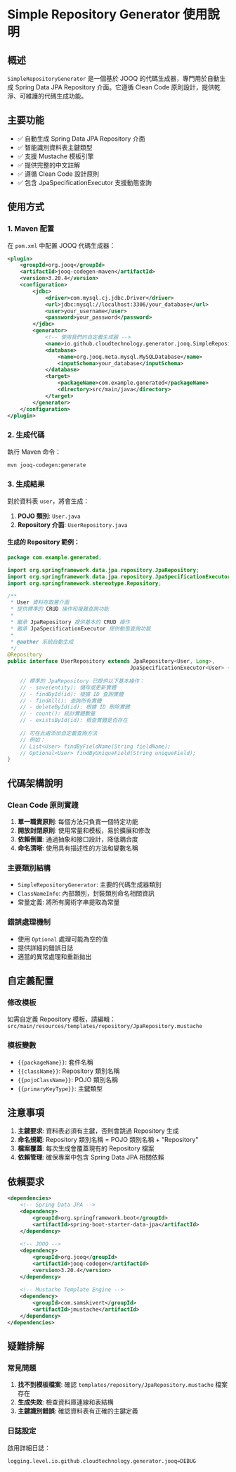 # Simple Repository Generator 使用說明

## 概述

`SimpleRepositoryGenerator` 是一個基於 JOOQ 的代碼生成器，專門用於自動生成 Spring Data JPA Repository 介面。它遵循 Clean Code 原則設計，提供乾淨、可維護的代碼生成功能。

## 主要功能

- ✅ 自動生成 Spring Data JPA Repository 介面
- ✅ 智能識別資料表主鍵類型
- ✅ 支援 Mustache 模板引擎
- ✅ 提供完整的中文註解
- ✅ 遵循 Clean Code 設計原則
- ✅ 包含 JpaSpecificationExecutor 支援動態查詢

## 使用方式

### 1. Maven 配置

在 `pom.xml` 中配置 JOOQ 代碼生成器：

```xml
<plugin>
    <groupId>org.jooq</groupId>
    <artifactId>jooq-codegen-maven</artifactId>
    <version>3.20.4</version>
    <configuration>
        <jdbc>
            <driver>com.mysql.cj.jdbc.Driver</driver>
            <url>jdbc:mysql://localhost:3306/your_database</url>
            <user>your_username</user>
            <password>your_password</password>
        </jdbc>
        <generator>
            <!-- 使用我們的自定義生成器 -->
            <name>io.github.cloudtechnology.generator.jooq.SimpleRepositoryGenerator</name>
            <database>
                <name>org.jooq.meta.mysql.MySQLDatabase</name>
                <inputSchema>your_database</inputSchema>
            </database>
            <target>
                <packageName>com.example.generated</packageName>
                <directory>src/main/java</directory>
            </target>
        </generator>
    </configuration>
</plugin>
```

### 2. 生成代碼

執行 Maven 命令：

```bash
mvn jooq-codegen:generate
```

### 3. 生成結果

對於資料表 `user`，將會生成：

1. **POJO 類別**: `User.java`
2. **Repository 介面**: `UserRepository.java`

#### 生成的 Repository 範例：

```java
package com.example.generated;

import org.springframework.data.jpa.repository.JpaRepository;
import org.springframework.data.jpa.repository.JpaSpecificationExecutor;
import org.springframework.stereotype.Repository;

/**
 * User 資料存取層介面
 * 提供標準的 CRUD 操作和複雜查詢功能
 * 
 * 繼承 JpaRepository 提供基本的 CRUD 操作
 * 繼承 JpaSpecificationExecutor 提供動態查詢功能
 * 
 * @author 系統自動生成
 */
@Repository
public interface UserRepository extends JpaRepository<User, Long>, 
                                       JpaSpecificationExecutor<User> {
    
    // 標準的 JpaRepository 已提供以下基本操作：
    // - save(entity): 儲存或更新實體
    // - findById(id): 根據 ID 查詢實體
    // - findAll(): 查詢所有實體
    // - deleteById(id): 根據 ID 刪除實體
    // - count(): 統計實體數量
    // - existsById(id): 檢查實體是否存在
    
    // 可在此處添加自定義查詢方法
    // 例如：
    // List<User> findByFieldName(String fieldName);
    // Optional<User> findByUniqueField(String uniqueField);
}
```

## 代碼架構說明

### Clean Code 原則實踐

1. **單一職責原則**: 每個方法只負責一個特定功能
2. **開放封閉原則**: 使用常量和模板，易於擴展和修改
3. **依賴倒置**: 通過抽象和接口設計，降低耦合度
4. **命名清晰**: 使用具有描述性的方法和變數名稱

### 主要類別結構

- `SimpleRepositoryGenerator`: 主要的代碼生成器類別
- `ClassNameInfo`: 內部類別，封裝類別命名相關資訊
- 常量定義: 將所有魔術字串提取為常量

### 錯誤處理機制

- 使用 `Optional` 處理可能為空的值
- 提供詳細的錯誤日誌
- 適當的異常處理和重新拋出

## 自定義配置

### 修改模板

如需自定義 Repository 模板，請編輯：
`src/main/resources/templates/repository/JpaRepository.mustache`

### 模板變數

- `{{packageName}}`: 套件名稱
- `{{className}}`: Repository 類別名稱
- `{{pojoClassName}}`: POJO 類別名稱
- `{{primaryKeyType}}`: 主鍵類型

## 注意事項

1. **主鍵要求**: 資料表必須有主鍵，否則會跳過 Repository 生成
2. **命名規範**: Repository 類別名稱 = POJO 類別名稱 + "Repository"
3. **檔案覆蓋**: 每次生成會覆蓋現有的 Repository 檔案
4. **依賴管理**: 確保專案中包含 Spring Data JPA 相關依賴

## 依賴要求

```xml
<dependencies>
    <!-- Spring Data JPA -->
    <dependency>
        <groupId>org.springframework.boot</groupId>
        <artifactId>spring-boot-starter-data-jpa</artifactId>
    </dependency>
    
    <!-- JOOQ -->
    <dependency>
        <groupId>org.jooq</groupId>
        <artifactId>jooq-codegen</artifactId>
        <version>3.20.4</version>
    </dependency>
    
    <!-- Mustache Template Engine -->
    <dependency>
        <groupId>com.samskivert</groupId>
        <artifactId>jmustache</artifactId>
    </dependency>
</dependencies>
```

## 疑難排解

### 常見問題

1. **找不到模板檔案**: 確認 `templates/repository/JpaRepository.mustache` 檔案存在
2. **生成失敗**: 檢查資料庫連線和表結構
3. **主鍵識別錯誤**: 確認資料表有正確的主鍵定義

### 日誌設定

啟用詳細日誌：

```properties
logging.level.io.github.cloudtechnology.generator.jooq=DEBUG
```
